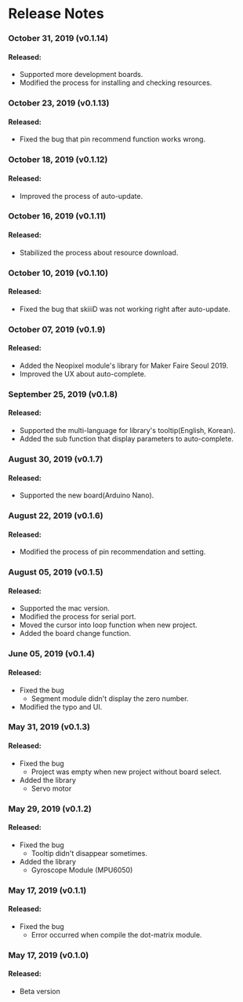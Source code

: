 # Release Notes

### October 31, 2019 (v0.1.14)

#### Released:
- Supported more development boards.
- Modified the process for installing and checking resources.

### October 23, 2019 (v0.1.13)

#### Released:
- Fixed the bug that pin recommend function works wrong.

### October 18, 2019 (v0.1.12)

#### Released:

- Improved the process of auto-update.

### October 16, 2019 (v0.1.11)

#### Released:

- Stabilized the process about resource download.

### October 10, 2019 (v0.1.10)

#### Released:

- Fixed the bug that skiiiD was not working right after auto-update.

### October 07, 2019 (v0.1.9)

#### Released:

- Added the Neopixel module's library for Maker Faire Seoul 2019.
- Improved the UX about auto-complete.

### September 25, 2019 (v0.1.8)

#### Released:

- Supported the multi-language for library's tooltip(English, Korean).
- Added the sub function that display parameters to auto-complete.

### August 30, 2019 (v0.1.7)

#### Released:

- Supported the new board(Arduino Nano).

### August 22, 2019 (v0.1.6)

#### Released:

- Modified the process of pin recommendation and setting.

### August 05, 2019 (v0.1.5)

#### Released:

- Supported the mac version.
- Modified the process for serial port.
- Moved the cursor into loop function when new project.
- Added the board change function.

### June 05, 2019 (v0.1.4)

#### Released:

- Fixed the bug
  - Segment module didn't display the zero number.
- Modified the typo and UI.

### May 31, 2019 (v0.1.3)

#### Released:

- Fixed the bug
  - Project was empty when new project without board select.
- Added the library
  - Servo motor

### May 29, 2019 (v0.1.2)

#### Released:

- Fixed the bug
  - Tooltip didn't disappear sometimes.
- Added the library
  - Gyroscope Module (MPU6050)

### May 17, 2019 (v0.1.1)

#### Released:

- Fixed the bug
  - Error occurred when compile the dot-matrix module.

### May 17, 2019 (v0.1.0)

#### Released:

- Beta version